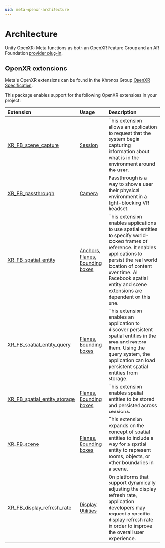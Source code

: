 ```yaml
---
uid: meta-openxr-architecture
---
```

# Architecture

Unity OpenXR: Meta functions as both an OpenXR Feature Group and an AR Foundation [provider plug-in](https://docs.unity3d.com/Packages/com.unity.xr.arfoundation@6.0?subfolder=/manual/architecture/subsystems.html).

## OpenXR extensions

Meta's OpenXR extensions can be found in the Khronos Group [OpenXR Specification](https://registry.khronos.org/OpenXR/specs/1.0/html/xrspec.html).

This package enables support for the following OpenXR extensions in your project:

| Extension | Usage | Description |
| :-------- | :---- | :---------- |
| [XR_FB_scene_capture](https://registry.khronos.org/OpenXR/specs/1.0/html/xrspec.html#XR_FB_scene_capture) | [Session](xref:meta-openxr-session) | This extension allows an application to request that the system begin capturing information about what is in the environment around the user. |
| [XR_FB_passthrough](https://registry.khronos.org/OpenXR/specs/1.0/html/xrspec.html#XR_FB_passthrough) | [Camera](xref:meta-openxr-camera) | Passthrough is a way to show a user their physical environment in a light-blocking VR headset. |
| [XR_FB_spatial_entity](https://registry.khronos.org/OpenXR/specs/1.0/html/xrspec.html#XR_FB_spatial_entity) | [Anchors](xref:meta-openxr-anchors), [Planes](xref:meta-openxr-planes), [Bounding boxes](xref:meta-openxr-bounding-boxes) | This extension enables applications to use spatial entities to specify world-locked frames of reference. It enables applications to persist the real world location of content over time. All Facebook spatial entity and scene extensions are dependent on this one. |
| [XR_FB_spatial_entity_query](https://registry.khronos.org/OpenXR/specs/1.0/html/xrspec.html#XR_FB_spatial_entity_query) | [Planes](xref:meta-openxr-planes), [Bounding boxes](xref:meta-openxr-bounding-boxes) | This extension enables an application to discover persistent spatial entities in the area and restore them. Using the query system, the application can load persistent spatial entities from storage. |
| [XR_FB_spatial_entity_storage](https://registry.khronos.org/OpenXR/specs/1.0/html/xrspec.html#XR_FB_spatial_entity_storage) | [Planes](xref:meta-openxr-planes), [Bounding boxes](xref:meta-openxr-bounding-boxes) | This extension enables spatial entities to be stored and persisted across sessions. |
| [XR_FB_scene](https://registry.khronos.org/OpenXR/specs/1.0/html/xrspec.html#XR_FB_scene) | [Planes](xref:meta-openxr-planes), [Bounding boxes](xref:meta-openxr-bounding-boxes) | This extension expands on the concept of spatial entities to include a way for a spatial entity to represent rooms, objects, or other boundaries in a scene. |
| [XR_FB_display_refresh_rate](https://registry.khronos.org/OpenXR/specs/1.0/html/xrspec.html#XR_FB_display_refresh_rate) | [Display Utilities](xref:meta-openxr-display-utilities) | On platforms that support dynamically adjusting the display refresh rate, application developers may request a specific display refresh rate in order to improve the overall user experience. |
